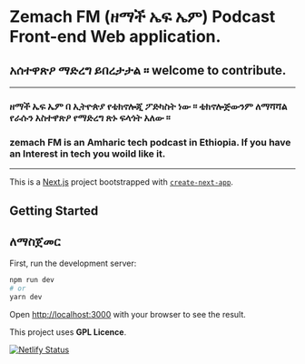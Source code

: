 # Zemach FM (ዘማች ኤፍ ኤም) Podcast Front-end Web application.

## አሰተዋጽዖ ማድረግ ይበረታታል ። welcome to contribute.

---

### ዘማች ኤፍ ኤም በ ኢትዮጵያ የቴክኖሎጂ ፖድካስት ነው ። ቴክኖሎጅውንም ለማሻሻል የራሱን አስተዋጽዖ የማድረግ ጽኑ ፍላጎት አለው ።

### zemach FM is an Amharic tech podcast in Ethiopia. If you have an Interest in tech you woild like it.

---

This is a [Next.js](https://nextjs.org/) project bootstrapped with [`create-next-app`](https://github.com/vercel/next.js/tree/canary/packages/create-next-app).

## Getting Started

## ለማስጀመር

First, run the development server:

```bash
npm run dev
# or
yarn dev
```

Open [http://localhost:3000](http://localhost:3000) with your browser to see the result.

This project uses **GPL Licence**.

[![Netlify Status](https://api.netlify.com/api/v1/badges/d67a782c-3de8-4a4f-adc7-ef719d9ba90f/deploy-status)](https://app.netlify.com/sites/zemachfm/deploys)
